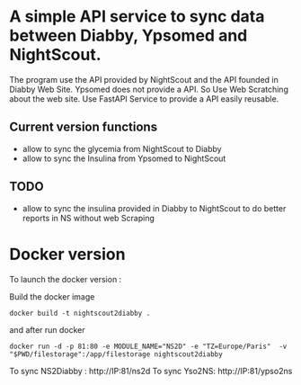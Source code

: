 # A simple API service to sync data between Diabby, Ypsomed and NightScout. 


The program use the API provided by NightScout and the API founded in Diabby Web Site. 
Ypsomed does not provide a API. So Use Web Scratching about the web site.
Use FastAPI Service to provide a API easily reusable. 


## Current version functions 

- allow to sync the glycemia from NightScout to Diabby
- allow to sync the Insulina from Ypsomed to NightScout

## TODO 

- allow to sync the insulina provided in Diabby to NightScout to do better reports in NS without web Scraping


# Docker version 
To launch the docker version :

Build the docker image 

`docker build -t nightscout2diabby .`

and after run docker 

`docker run -d -p 81:80 -e MODULE_NAME="NS2D" -e "TZ=Europe/Paris"  -v "$PWD/filestorage":/app/filestorage nightscout2diabby`

To sync NS2Diabby : http://IP:81/ns2d
To sync Yso2NS: http://IP:81/ypso2ns




